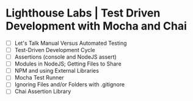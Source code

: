# Lighthouse Labs | Test Driven Development with Mocha and Chai

* [ ] Let's Talk Manual Versus Automated Testing
* [ ] Test-Driven Development Cycle
* [ ] Assertions (console and NodeJS assert)
* [ ] Modules in NodeJS; Getting Files to Share
* [ ] NPM and using External Libraries
* [ ] Mocha Test Runner
* [ ] Ignoring Files and/or Folders with .gitignore
* [ ] Chai Assertion Library
